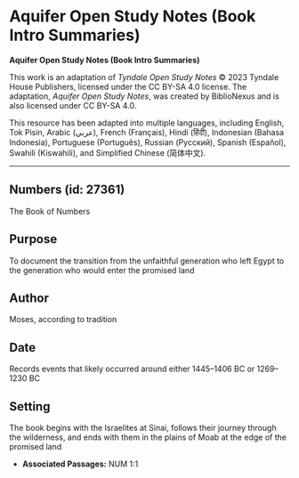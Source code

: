 # Aquifer Open Study Notes (Book Intro Summaries)

**Aquifer Open Study Notes (Book Intro Summaries)**

This work is an adaptation of *Tyndale Open Study Notes* © 2023 Tyndale House Publishers, licensed under the CC BY\-SA 4\.0 license. The adaptation, *Aquifer Open Study Notes*, was created by BiblioNexus and is also licensed under CC BY\-SA 4\.0\.

This resource has been adapted into multiple languages, including English, Tok Pisin, Arabic (عربي), French (Français), Hindi (हिंदी), Indonesian (Bahasa Indonesia), Portuguese (Português), Russian (Русский), Spanish (Español), Swahili (Kiswahili), and Simplified Chinese (简体中文).



--------------------------------

## Numbers (id: 27361)

The Book of Numbers

Purpose
-------

To document the transition from the unfaithful generation who left Egypt to the generation who would enter the promised land

Author
------

Moses, according to tradition

Date
----

Records events that likely occurred around either 1445–1406 BC or 1269–1230 BC

Setting
-------

The book begins with the Israelites at Sinai, follows their journey through the wilderness, and ends with them in the plains of Moab at the edge of the promised land

* **Associated Passages:** NUM 1:1

